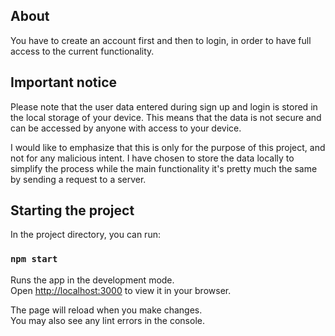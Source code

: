 ## About

You have to create an account first and then to login, in order to have full access to the current functionality.

## Important notice 
Please note that the user data entered during sign up and login is stored in the local storage of your device. This means that the data is not secure and can be accessed by anyone with access to your device.

I would like to emphasize that this is only for the purpose of this project, and not for any malicious intent. I have chosen to store the data locally to simplify the process while the main functionality it's pretty much the same by sending a request to a server. 

## Starting the project 

In the project directory, you can run:

### `npm start`

Runs the app in the development mode.\
Open [http://localhost:3000](http://localhost:3000) to view it in your browser.

The page will reload when you make changes.\
You may also see any lint errors in the console.